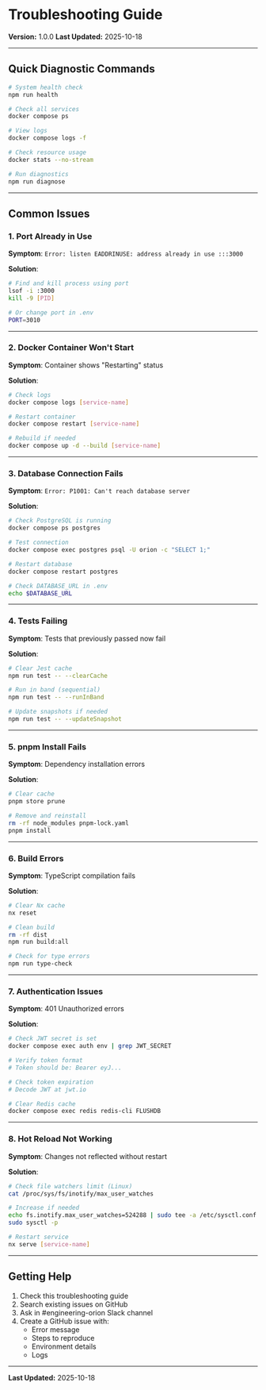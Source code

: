 # Troubleshooting Guide

**Version:** 1.0.0
**Last Updated:** 2025-10-18

---

## Quick Diagnostic Commands

```bash
# System health check
npm run health

# Check all services
docker compose ps

# View logs
docker compose logs -f

# Check resource usage
docker stats --no-stream

# Run diagnostics
npm run diagnose
```

---

## Common Issues

### 1. Port Already in Use

**Symptom**: `Error: listen EADDRINUSE: address already in use :::3000`

**Solution**:
```bash
# Find and kill process using port
lsof -i :3000
kill -9 [PID]

# Or change port in .env
PORT=3010
```

---

### 2. Docker Container Won't Start

**Symptom**: Container shows "Restarting" status

**Solution**:
```bash
# Check logs
docker compose logs [service-name]

# Restart container
docker compose restart [service-name]

# Rebuild if needed
docker compose up -d --build [service-name]
```

---

### 3. Database Connection Fails

**Symptom**: `Error: P1001: Can't reach database server`

**Solution**:
```bash
# Check PostgreSQL is running
docker compose ps postgres

# Test connection
docker compose exec postgres psql -U orion -c "SELECT 1;"

# Restart database
docker compose restart postgres

# Check DATABASE_URL in .env
echo $DATABASE_URL
```

---

### 4. Tests Failing

**Symptom**: Tests that previously passed now fail

**Solution**:
```bash
# Clear Jest cache
npm run test -- --clearCache

# Run in band (sequential)
npm run test -- --runInBand

# Update snapshots if needed
npm run test -- --updateSnapshot
```

---

### 5. pnpm Install Fails

**Symptom**: Dependency installation errors

**Solution**:
```bash
# Clear cache
pnpm store prune

# Remove and reinstall
rm -rf node_modules pnpm-lock.yaml
pnpm install
```

---

### 6. Build Errors

**Symptom**: TypeScript compilation fails

**Solution**:
```bash
# Clear Nx cache
nx reset

# Clean build
rm -rf dist
npm run build:all

# Check for type errors
npm run type-check
```

---

### 7. Authentication Issues

**Symptom**: 401 Unauthorized errors

**Solution**:
```bash
# Check JWT secret is set
docker compose exec auth env | grep JWT_SECRET

# Verify token format
# Token should be: Bearer eyJ...

# Check token expiration
# Decode JWT at jwt.io

# Clear Redis cache
docker compose exec redis redis-cli FLUSHDB
```

---

### 8. Hot Reload Not Working

**Symptom**: Changes not reflected without restart

**Solution**:
```bash
# Check file watchers limit (Linux)
cat /proc/sys/fs/inotify/max_user_watches

# Increase if needed
echo fs.inotify.max_user_watches=524288 | sudo tee -a /etc/sysctl.conf
sudo sysctl -p

# Restart service
nx serve [service-name]
```

---

## Getting Help

1. Check this troubleshooting guide
2. Search existing issues on GitHub
3. Ask in #engineering-orion Slack channel
4. Create a GitHub issue with:
   - Error message
   - Steps to reproduce
   - Environment details
   - Logs

---

**Last Updated:** 2025-10-18
